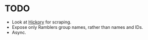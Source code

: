# TODO

- Look at [Hickory](http://davidsantiago.github.com/hickory) for scraping.
- Expose only Ramblers group names, rather than names and IDs.
- Async.
